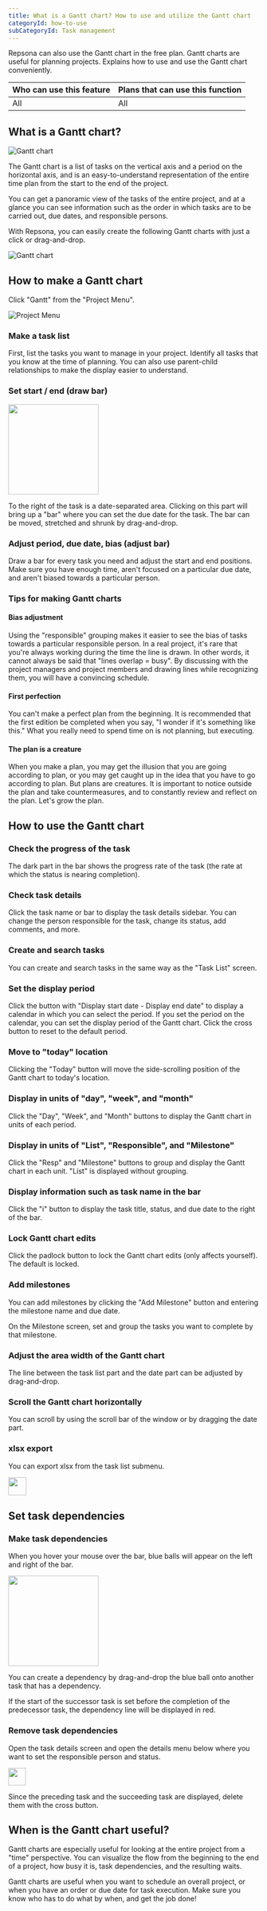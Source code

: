 ```yaml
---
title: What is a Gantt chart? How to use and utilize the Gantt chart
categoryId: how-to-use
subCategoryId: Task management
---
```


Repsona can also use the Gantt chart in the free plan. Gantt charts are useful for planning projects. Explains how to use and use the Gantt chart conveniently.

|Who can use this feature|Plans that can use this function|
|---|---|
|All|All|

## What is a Gantt chart?

![Gantt chart](/images/help/timeline.svg)

The Gantt chart is a list of tasks on the vertical axis and a period on the horizontal axis, and is an easy-to-understand representation of the entire time plan from the start to the end of the project.

You can get a panoramic view of the tasks of the entire project, and at a glance you can see information such as the order in which tasks are to be carried out, due dates, and responsible persons.

With Repsona, you can easily create the following Gantt charts with just a click or drag-and-drop.

![Gantt chart](/images/features/en/gantt.webp)

## How to make a Gantt chart

Click "Gantt" from the "Project Menu".

![Project Menu](/images/help/project-menu.en.png)

### Make a task list

First, list the tasks you want to manage in your project. Identify all tasks that you know at the time of planning. You can also use parent-child relationships to make the display easier to understand.

### Set start / end (draw bar)

<img src="/images/help/gantt-bar.png" width="181">

To the right of the task is a date-separated area. Clicking on this part will bring up a "bar" where you can set the due date for the task. The bar can be moved, stretched and shrunk by drag-and-drop.

### Adjust period, due date, bias (adjust bar)

Draw a bar for every task you need and adjust the start and end positions. Make sure you have enough time, aren't focused on a particular due date, and aren't biased towards a particular person.

### Tips for making Gantt charts

#### Bias adjustment

Using the "responsible" grouping makes it easier to see the bias of tasks towards a particular responsible person. In a real project, it's rare that you're always working during the time the line is drawn. In other words, it cannot always be said that "lines overlap = busy". By discussing with the project managers and project members and drawing lines while recognizing them, you will have a convincing schedule.

#### First perfection

You can't make a perfect plan from the beginning. It is recommended that the first edition be completed when you say, "I wonder if it's something like this." What you really need to spend time on is not planning, but executing.

#### The plan is a creature

When you make a plan, you may get the illusion that you are going according to plan, or you may get caught up in the idea that you have to go according to plan. But plans are creatures. It is important to notice outside the plan and take countermeasures, and to constantly review and reflect on the plan. Let's grow the plan.

## How to use the Gantt chart

### Check the progress of the task

The dark part in the bar shows the progress rate of the task (the rate at which the status is nearing completion).

### Check task details

Click the task name or bar to display the task details sidebar. You can change the person responsible for the task, change its status, add comments, and more.

### Create and search tasks

You can create and search tasks in the same way as the "Task List" screen.

### Set the display period

Click the button with "Display start date - Display end date" to display a calendar in which you can select the period. If you set the period on the calendar, you can set the display period of the Gantt chart. Click the cross button to reset to the default period.

### Move to "today" location

Clicking the "Today" button will move the side-scrolling position of the Gantt chart to today's location.

### Display in units of "day", "week", and "month"

Click the "Day", "Week", and "Month" buttons to display the Gantt chart in units of each period.

### Display in units of "List", "Responsible", and "Milestone"

Click the "Resp" and "Milestone" buttons to group and display the Gantt chart in each unit. "List" is displayed without grouping.

### Display information such as task name in the bar

Click the "i" button to display the task title, status, and due date to the right of the bar.

### Lock Gantt chart edits

Click the padlock button to lock the Gantt chart edits (only affects yourself). The default is locked.

### Add milestones

You can add milestones by clicking the "Add Milestone" button and entering the milestone name and due date.

On the Milestone screen, set and group the tasks you want to complete by that milestone.

### Adjust the area width of the Gantt chart

The line between the task list part and the date part can be adjusted by drag-and-drop.

### Scroll the Gantt chart horizontally

You can scroll by using the scroll bar of the window or by dragging the date part.

### xlsx export

You can export xlsx from the task list submenu.

<img src="/images/help/sub-menu.png" width="36">

## Set task dependencies

### Make task dependencies

When you hover your mouse over the bar, blue balls will appear on the left and right of the bar.

<img src="/images/help/gantt-bar.png" width="181">

You can create a dependency by drag-and-drop the blue ball onto another task that has a dependency.

If the start of the successor task is set before the completion of the predecessor task, the dependency line will be displayed in red.

### Remove task dependencies

Open the task details screen and open the details menu below where you want to set the responsible person and status.

<img src="/images/help/task-detail-menu.png" width="35">

Since the preceding task and the succeeding task are displayed, delete them with the cross button.

## When is the Gantt chart useful?

Gantt charts are especially useful for looking at the entire project from a "time" perspective. You can visualize the flow from the beginning to the end of a project, how busy it is, task dependencies, and the resulting waits.

Gantt charts are useful when you want to schedule an overall project, or when you have an order or due date for task execution. Make sure you know who has to do what by when, and get the job done!
